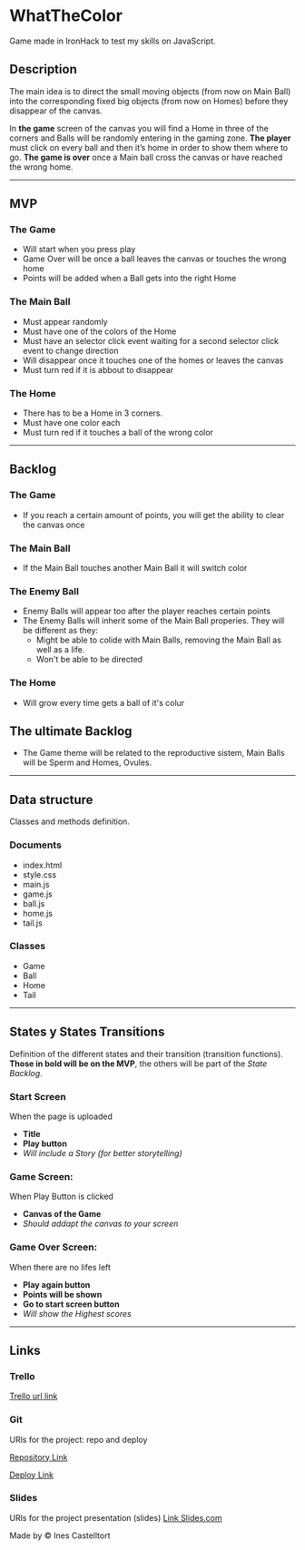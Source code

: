 # WhatTheColor
Game made in IronHack to test my skills on JavaScript.

## Description
The main idea is to direct the small moving objects (from now on Main Ball) into the corresponding fixed big objects (from now on Homes) before they disappear of the canvas. 

In __the game__ screen of the canvas you will find a Home in three of the corners and Balls will be randomly entering in the gaming zone. 
__The player__ must click on every ball and then it’s home in order to show them where to go. 
__The game is over__ once a Main ball cross the canvas or have reached the wrong home.

* * *

## MVP

### The Game
  * Will start when you press play
  * Game Over will be once a ball leaves the canvas or touches the wrong home
  * Points will be added when a Ball gets into the right Home
  
### The Main Ball
  * Must appear randomly
  * Must have one of the colors of the Home
  * Must have an selector click event waiting for a second selector click event to change direction
  * Will disappear once it touches one of the homes or leaves the canvas
  * Must turn red if it is abbout to disappear

### The Home
  * There has to be a Home in 3 corners.
  * Must have one color each
  * Must turn red if it touches a ball of the wrong color


* * *

## Backlog  

### The Game
  * If you reach a certain amount of points, you will get the ability to clear the canvas once

### The Main Ball
  * If the Main Ball touches another Main Ball it will switch color
  
### The Enemy Ball
  * Enemy Balls will appear too after the player reaches certain points
  * The Enemy Balls will inherit some of the Main Ball properies. They will be different as they:
    * Might be able to colide with Main Balls, removing the Main Ball as well as a life.
    * Won't be able to be directed

### The Home
  * Will grow every time gets a ball of it's colur


## The ultimate Backlog
  * The Game theme will be related to the reproductive sistem, Main Balls will be Sperm and Homes, Ovules. 
  
* * *

## Data structure
Classes and methods definition.

### Documents
 * index.html
 * style.css
 * main.js 
 * game.js
 * ball.js
 * home.js
 * tail.js

### Classes 
 * Game
 * Ball
 * Home
 * Tail

* * *


## States y States Transitions
Definition of the different states and their transition (transition functions). **Those in bold will be on the MVP**, the others will be part of the _State Backlog_.

### Start Screen
When the page is uploaded
  * **Title**
  * **Play button**
  * _Will include a Story (for better storytelling)_

### Game Screen: 
When Play Button is clicked
  * **Canvas of the Game**
  * _Should addapt the canvas to your screen_

### Game Over Screen: 
When there are no lifes left
  * **Play again button**
  * **Points will be shown**
  * **Go to start screen button**
  * _Will show the Highest scores_

* * *

## Links

### Trello
[Trello url link](https://trello.com/b/PXDvTRtn/whatthecolor)


### Git
URls for the project: repo and deploy

[Repository Link](https://github.com/InesCV/WhatTheColor)

[Deploy Link](https://inescv.github.io/WhatTheColor/)


### Slides
URls for the project presentation (slides)
[Link Slides.com](https://slides.com/inescv/deck)

Made by © Ines Castelltort
